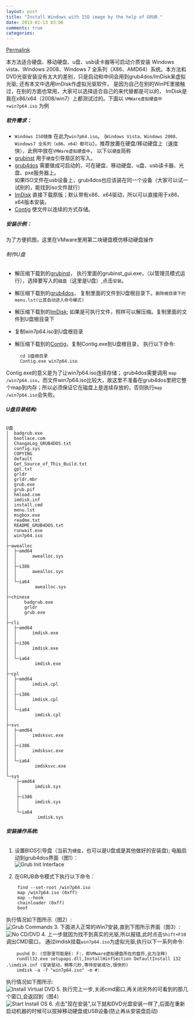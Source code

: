 ```yaml
---
layout: post
title: "Install Windows with ISO image by the help of GRUB."
date: 2013-01-13 03:06
comments: true
categories: 
---
```

[Permalink](http://bbs.wuyou.com/viewthread.php?tid=148722 "Windows Vista/2008/7全系列（x86、x64）ISO镜像文件硬盘安装方法")

本方法适合硬盘、移动硬盘、u盘、usb读卡器等可启动介质安装 Windows vista、Windows 2008、Windows 7 全系列（X86、AMD64）系统。本方法和DVD光驱安装没有太大的差别，只是启动和中间会用到grub4dos/ImDisk来虚拟光驱; 还有本文中选用ImDisk作虚拟光驱软件， 是因为自己在别的WinPE里接触过，在别的方面也常用，大家可以选择适合自己的来代替都是可以的， ImDisk是我在x86/x64（2008/win7）上都测试过的。下面以 `VMWare虚拟硬盘中+win7p64.iso` 为例  

##### 软件需求：  
* `Windows ISO镜像` 在此为`win7p64.iso`。 (`Windows Vista、Windows 2008、Windows7 全系列（x86、x64）都可以`)，推荐放置在硬盘/移动硬盘上（速度快），此例中放在`VMWare虚拟硬盘中`， 以下以`硬盘`简称
* [grubinst] 用于`硬盘`引导扇区的写入。
* [grub4dos] 需要做成可启动的，可在硬盘、移动硬盘、u盘、usb读卡器、光盘、pxe服务器上。  
如果ISO文件在usb设备上，grub4dos也应该装在同一个设备（大家可以试一试别的，能找到iso文件就行）  
* [ImDisk] 直接下载原版；默认带有x86、x64驱动，所以可以直接用于x86、x64版本安装。
* [Contig] 使文件以连续的方式存储。

##### **安装示例：**  
为了方便抓图，这里在VMware里用第二块硬盘模仿移动硬盘操作  
###### 制作U盘
* 解压缩下载到的[grubinst]， 执行里面的grubinst_gui.exe，（以管理员模式运行），选择要写入的`磁盘`（这里是U盘）,点击`安装`。
* 解压缩下载到的[grub4dos]， 复制里面的文件到U盘根目录下。`删除根目录下的menu.lst(让其自动进入命令模式)`
* 解压缩下载到的[ImDisk]; 如果是可执行文件，照样可以解压缩。复制里面的文件到U盘根目录下
* 复制win7p64.iso到U盘根目录
* 解压缩下载到的[Contig]，复制Contig.exe到U盘根目录， 执行以下命令:

		cd U盘根目录
		Contig.exe win7p64.iso
Contig.exe的意义是为了让win7p64.iso连续存储； grub4dos需要调用 `map /win7p64.iso`，而文件win7p64.iso比较大，故这里不准备在grub4dos里把它整个map到内存；所以必须保证它在磁盘上是连续存放的，否则执行`map /win7p64.iso`会失败。

###### **U盘目录结构:**
	
	U盘
	│  badgrub.exe
	│  bootlace.com
	│  ChangeLog_GRUB4DOS.txt
	│  config.sys
	│  COPYING
	│  default
	│  Get_Source_of_This_Build.txt
	│  gpl.txt
	│  grldr
	│  grldr.mbr
	│  grub.exe
	│  grub.pif
	│  hmload.com
	│  imdisk.inf
	│  install.cmd
	│  menu.lst
	│  msgbox.exe
	│  readme.txt
	│  README_GRUB4DOS.txt
	│  runwait.exe
	│  win7p64.iso
	│
	├─awealloc
	│  ├─amd64
	│  │      awealloc.sys
	│  │
	│  ├─i386
	│  │      awealloc.sys
	│  │
	│  └─ia64
	│          awealloc.sys
	│
	├─chinese
	│      badgrub.exe
	│      grldr
	│      grub.exe
	│
	├─cli
	│  ├─amd64
	│  │      imdisk.exe
	│  │
	│  ├─i386
	│  │      imdisk.exe
	│  │
	│  └─ia64
	│          imdisk.exe
	│
	├─cpl
	│  ├─amd64
	│  │      imdisk.cpl
	│  │
	│  ├─i386
	│  │      imdisk.cpl
	│  │
	│  └─ia64
	│          imdisk.cpl
	│
	├─svc
	│  ├─amd64
	│  │      imdsksvc.exe
	│  │
	│  ├─i386
	│  │      imdsksvc.exe
	│  │
	│  └─ia64
	│          imdsksvc.exe
	│
	└─sys
	    ├─amd64
	    │      imdisk.sys
	    │
	    ├─i386
	    │      imdisk.sys
	    │
	    └─ia64
	            imdisk.sys

###### **安装操作系统:**
1. 设置BIOS引导盘（当前为`硬盘`，也可以是U盘或是其他做好的安装盘); 电脑启动到grub4dos界面（图1）：  
![Grub Init Interface](/images/2013/01/13/grub-init-interface.png)
2. 在GRUB命令模式下执行以下命令：

	    find --set-root /win7p64.iso  
	    map /win7p64.iso (0xff)  
	    map --hook  
	    chainloader (0xff)  
	    boot
执行情况如下图所示（图2）:  
![Grub Commands](/images/2013/01/13/grub-commands.png)
3. 下面进入正常的Win7安装,直到下图所示界面（图3）:  
![No CD/DVD](/images/2013/01/13/grub-no-dvd-error.jpg)
4. 上一步就因为找不到真实的光驱,所以报错,此时点击`Shift+F10`调出CMD窗口， 通过imdisk挂载`win7p64.iso`为虚拟光驱;执行以下一系列命令:

		pushd D: (您那里可能是E: F:，即VMware虚拟硬盘所在的盘符,此为注释)
		rundll32.exe setupapi.dll,InstallHinfSection DefaultInstall 132 .\imdisk.inf (安装驱动，稍等几秒,等待安装成功,很快的)  
		imdisk -a -f "win7p64.iso" -m #:
执行情况如下图所示:  
![Install Virtual DVD](/images/2013/01/13/grub-install-dvd.jpg)
5. 执行完上一步,关闭cmd窗口,再关闭另外的可看到的那几个窗口,会返回到（图4）  
![Start Install OS](/images/2013/01/13/grub-os-start-install.jpg)
6. 点击"现在安装",以下就和DVD光盘安装一样了,后面在重新启动机器的时候可以拔掉移动硬盘或USB设备(防止再从安装盘启动)  

[grubinst]:http://download.gna.org/grubutil/grubinst-1.1-bin-w32-2008-01-01.zip
[ImDisk]:http://www.ltr-data.se/opencode.html/#ImDisk
[grub4dos]:http://download.gna.org/grub4dos/grub4dos-0.4.4-2009-06-20.zip
[Contig]:http://technet.microsoft.com/en-us/Sysinternals/Bb897428.aspx

 [3]: http://bbs.wuyou.com/attachment.php?aid=69421&noupdate=yes
 [4]: http://bbs.wuyou.com/attachment.php?aid=69422&noupdate=yes
 [5]: http://bbs.wuyou.com/attachment.php?aid=69423&noupdate=yes
 [6]: http://bbs.wuyou.com/attachment.php?aid=69424&noupdate=yes
 [7]: http://bbs.wuyou.com/attachment.php?aid=69425&noupdate=yes
 [8]: http://bbs.wuyou.com/attachment.php?aid=69426&noupdate=yes
 [9]: http://bbs.wuyou.com/attachment.php?aid=69431&noupdate=yes
 [10]: http://bbs.wuyou.com/attachment.php?aid=69432&noupdate=yes
 [11]: http://bbs.wuyou.com/attachment.php?aid=69433&noupdate=yes
 [12]: http://bbs.wuyou.com/attachment.php?aid=69434&noupdate=yes
 [13]: http://bbs.wuyou.com/attachment.php?aid=69435&noupdate=yes
 [14]: http://bbs.wuyou.com/attachment.php?aid=69436&noupdate=yes
